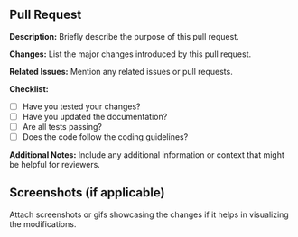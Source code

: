 ## Pull Request

**Description:**
Briefly describe the purpose of this pull request.

**Changes:**
List the major changes introduced by this pull request.

**Related Issues:**
Mention any related issues or pull requests.

**Checklist:**
- [ ] Have you tested your changes?
- [ ] Have you updated the documentation?
- [ ] Are all tests passing?
- [ ] Does the code follow the coding guidelines?

**Additional Notes:**
Include any additional information or context that might be helpful for reviewers.

## Screenshots (if applicable)

Attach screenshots or gifs showcasing the changes if it helps in visualizing the modifications.

